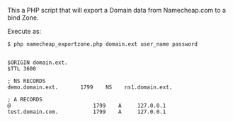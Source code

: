This a PHP script that will export a Domain data from Namecheap.com to a bind Zone.

Execute as:

```
$ php namecheap_exportzone.php domain.ext user_name password


$ORIGIN domain.ext.
$TTL 3600

; NS RECORDS
demo.domain.ext.       1799    NS    ns1.domain.ext.

; A RECORDS
@                          1799    A     127.0.0.1
test.domain.com.           1799    A     127.0.0.1
```
